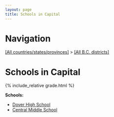 ```yaml
---
layout: page
title: Schools in Capital
---
```

# Navigation

[[All countries/states/provinces]](../..) > [[All B.C. districts]](..)

# Schools in Capital

{% include_relative grade.html %}

**Schools:**

- [Dover High School](Dover_High_School.md)
- [Central Middle School](Central_Middle_School.md)
